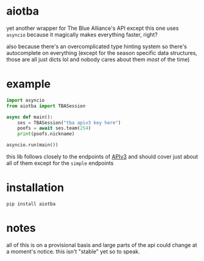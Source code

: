 # aiotba
yet another wrapper for The Blue Alliance's API except this one uses `asyncio` because it magically makes everything 
faster, right?

also because there's an overcomplicated type hinting system so there's autocomplete on everything (except for the season
specific data structures, those are all just dicts lol and nobody cares about them _most_ of the time)

# example
```python
import asyncio
from aiotba import TBASession

async def main():
    ses = TBASession("tba apiv3 key here")
    poofs = await ses.team(254)
    print(poofs.nickname)

asyncio.run(main())
```
this lib follows closely to the endpoints of [APIv3](https://www.thebluealliance.com/apidocs/v3) and should cover just
about all of them except for the `simple` endpoints

# installation
`pip install aiotba`

# notes
all of this is on a provisional basis and large parts of the api could change at a moment's notice. this isn't "stable" 
yet so to speak.

